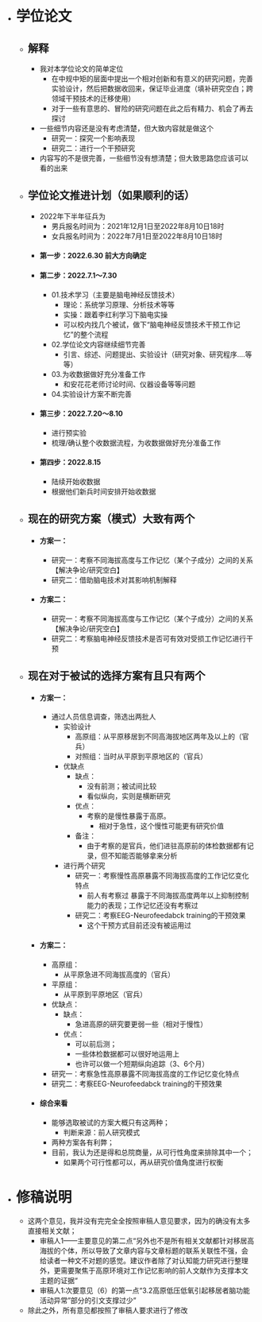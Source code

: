 - # 学位论文
	- ## 解释
		- 我对本学位论文的简单定位
			- 在中规中矩的层面中提出一个相对创新和有意义的研究问题，完善实验设计，然后把数据收回来，保证毕业进度（填补研究空白；跨领域干预技术的迁移使用）
			- 对于一些有意思的、冒险的研究问题在此之后有精力、机会了再去探讨
		- 一些细节内容还是没有考虑清楚，但大致内容就是做这个
			- 研究一：探究一个影响表现
			- 研究二：进行一个干预研究
		- 内容写的不是很完善，一些细节没有想清楚；但大致思路您应该可以看的出来
	- ## 学位论文推进计划（如果顺利的话）
		- 2022年下半年征兵为
			- 男兵报名时间为：2021年12月1日至2022年8月10日18时
			- 女兵报名时间为：2022年7月1日至2022年8月10日18时
		- #### 第一步：2022.6.30 前大方向确定
		- #### 第二步：2022.7.1～7.30 
			- 01.技术学习（主要是脑电神经反馈技术）
				- 理论：系统学习原理、分析技术等等
				- 实操：跟着李红利学习下脑电实操
				- 可以校内找几个被试，做下“脑电神经反馈技术干预工作记忆”的整个流程
			- 02.学位论文内容继续细节完善
				- 引言、综述、问题提出、实验设计（研究对象、研究程序....等等）
			- 03.为收数据做好充分准备工作
				- 和安花花老师讨论时间、仪器设备等等问题
			- 04.实验设计方案不断完善
		- #### 第三步：2022.7.20～8.10 
			- 进行预实验
			- 梳理/确认整个收数据流程，为收数据做好充分准备工作
		- #### 第四步：2022.8.15 
			- 陆续开始收数据
			- 根据他们新兵时间安排开始收数据
	- ## 现在的研究方案（模式）大致有两个
		- #### 方案一： 
			- 研究一：考察不同海拔高度与工作记忆（某个子成分）之间的关系【解决争论/研究空白】
			- 研究二：借助脑电技术对其影响机制解释
		- #### 方案二：
			- 研究一：考察不同海拔高度与工作记忆（某个子成分）之间的关系【解决争论/研究空白】
			- 研究二：考察脑电神经反馈技术是否可有效对受损工作记忆进行干预
	- ## 现在对于被试的选择方案有且只有两个
		- #### 方案一：
			- 通过人员信息调查，筛选出两批人
				- 实验设计
					- 高原组：从平原移居到不同高海拔地区两年及以上的（官兵）
					- 对照组：当时从平原到平原地区的（官兵）
				- 优缺点
					- 缺点：
						- 没有前测；被试间比较
						- 看似纵向，实则是横断研究
					- 优点：
						- 考察的是慢性暴露于高原。
							- 相对于急性，这个慢性可能更有研究价值
					- 备注：
						- 由于考察的是官兵，他们进驻高原前的体检数据都有记录，但不知能否能够拿来分析
				- 进行两个研究
					- 研究一：考察慢性高原暴露不同海拔高度的工作记忆变化特点
						- 前人有考察过 暴露于不同海拔高度两年以上抑制控制能力的表现；工作记忆还没有考察过
					- 研究二：考察EEG-Neurofeedabck training的干预效果
						- 这个干预方式目前还没有被运用过
		- #### 方案二：
			- 高原组：
				- 从平原急进不同海拔高度的（官兵）
			- 平原组：
				- 从平原到平原地区（官兵）
			- 优缺点：
				- 缺点： 
					- 急进高原的研究要更弱一些（相对于慢性）
				- 优点：
					- 可以前后测；
					- 一些体检数据都可以很好地运用上
					- 也许可以做一个短期纵向追踪（3、6个月）
			- 研究一：考察急性高原暴露不同海拔高度的工作记忆变化特点
			- 研究二：考察EEG-Neurofeedabck training的干预效果
		- #### 综合来看
			- 能够选取被试的方案大概只有这两种；
				- 判断来源：前人研究模式
			- 两种方案各有利弊；
			- 目前，我认为还是得和总院商量，从可行性角度来排除其中一个；
				- 如果两个可行性都可以，再从研究价值角度进行权衡
- # 修稿说明
	- 这两个意见，我并没有完完全全按照审稿人意见要求，因为的确没有太多直接相关文献；
		- 审稿人1——主要意见的第二点“另外也不是所有相关文献都针对移居高海拔的个体，所以导致了文章内容与文章标题的联系关联性不强，会给读者一种文不对题的感觉。建议作者除了对认知能力研究进行整理外，更需要聚焦于高原环境对工作记忆影响的前人文献作为支撑本文主题的证据“
		- 审稿人1:次要意见（6）的第一点“3.2高原低压低氧引起移居者脑功能活动异常”部分的引文支撑过少”
	- 除此之外，所有意见都按照了审稿人要求进行了修改
